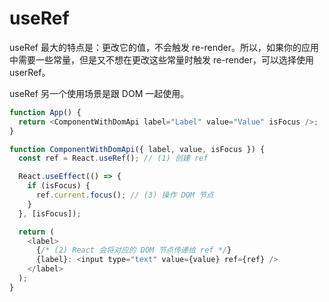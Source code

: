 # useRef

useRef 最大的特点是：更改它的值，不会触发 re-render。所以，如果你的应用中需要一些常量，但是又不想在更改这些常量时触发 re-render，可以选择使用 userRef。

useRef 另一个使用场景是跟 DOM 一起使用。

```javascript
function App() {
  return <ComponentWithDomApi label="Label" value="Value" isFocus />;
}

function ComponentWithDomApi({ label, value, isFocus }) {
  const ref = React.useRef(); // (1) 创建 ref

  React.useEffect(() => {
    if (isFocus) {
      ref.current.focus(); // (3) 操作 DOM 节点
    }
  }, [isFocus]);

  return (
    <label>
      {/* (2) React 会将对应的 DOM 节点传递给 ref */}
      {label}: <input type="text" value={value} ref={ref} />
    </label>
  );
}
```
